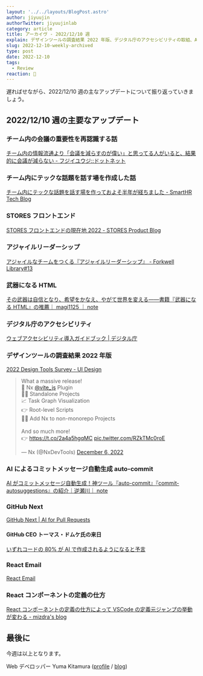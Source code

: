 ```yaml
---
layout: '../../layouts/BlogPost.astro'
author: jiyuujin
authorTwitter: jiyuujinlab
category: article
title: アーカイヴ - 2022/12/10 週
explain: デザインツールの調査結果 2022 年版、デジタル庁のアクセシビリティの取組、AI による PR 並びにコミットメッセージの自動生成
slug: 2022-12-10-weekly-archived
type: post
date: 2022-12-10
tags:
  - Review
reaction: 🎁
---
```


遅ればせながら、2022/12/10 週の主なアップデートについて振り返っていきましょう。

## 2022/12/10 週の主要なアップデート

### チーム内の会議の重要性を再認識する話

[チーム内の情報流通より「会議を減らすのが偉い」と思ってる人がいると、結果的に会議が減らない - フジイユウジ::ドットネット](https://fujii-yuji.net/2022/12/08/223750)

### チーム内にテックな話題を話す場を作成した話

[チーム内にテックな話題を話す場を作っておよそ半年が経ちました - SmartHR Tech Blog](https://tech.smarthr.jp/entry/2022/12/02/184332)

### STORES フロントエンド

[STORES フロントエンドの現在地 2022 - STORES Product Blog](https://product.st.inc/entry/2022/12/08/151734)

### アジャイルリーダーシップ

[アジャイルなチームをつくる『アジャイルリーダーシップ』 - Forkwell Library#13](https://youtu.be/vCSXjrrTJ_w)

### 武器になる HTML

[その武器は自信となり、希望をかなえ、やがて世界を変える――書籍『武器になる HTML』の推薦｜ magi1125 ｜ note](https://note.com/magi1125/n/ne6fa1f62812d)

### デジタル庁のアクセシビリティ

[ウェブアクセシビリティ導入ガイドブック | デジタル庁](https://www.digital.go.jp/resources/introduction-to-web-accessibility-guidebook/)

### デザインツールの調査結果 2022 年版

[2022 Design Tools Survey - UI Design](https://uxtools.co/survey/2022/ui-design/)

<blockquote class="twitter-tweet"><p lang="en" dir="ltr">What a massive release!<br>🚀 Nx <a href="https://twitter.com/vite_js?ref_src=twsrc%5Etfw">@vite_js</a> Plugin<br>🧍‍♀️ Standalone Projects<br>📈 Task Graph Visualization<br>👉 Root-level Scripts<br>👨‍💻 Add Nx to non-monorepo Projects<br><br>And so much more!<br>👉 <a href="https://t.co/2a4a5hgqMC">https://t.co/2a4a5hgqMC</a> <a href="https://t.co/RZkTMc0roE">pic.twitter.com/RZkTMc0roE</a></p>&mdash; Nx (@NxDevTools) <a href="https://twitter.com/NxDevTools/status/1600150628323540994?ref_src=twsrc%5Etfw">December 6, 2022</a></blockquote> <script async src="https://platform.twitter.com/widgets.js" charset="utf-8"></script>

### AI によるコミットメッセージ自動生成 auto-commit

[AI がコミットメッセージ自動生成！神ツール『auto-commit』『commit-autosuggestions』の紹介｜逆瀬川｜ note](https://note.com/sakasegawa/n/n9f63e82ef391)

### GitHub Next

[GitHub Next | AI for Pull Requests](https://githubnext.com/projects/ai-for-pull-requests/)

#### GitHub CEO トーマス・ドムケ氏の来日

[いずれコードの 80% が AI で作成されるようになると予言](https://www.publickey1.jp/blog/22/github_ceo_80ai.html)

### React Email

[React Email](https://react.email/)

### React コンポーネントの定義の仕方

[React コンポーネントの定義の仕方によって VSCode の定義元ジャンプの挙動が変わる - mizdra's blog](https://www.mizdra.net/entry/2022/12/03/172802)

## 最後に

今週は以上となります。

Web デベロッパー Yuma Kitamura ([profile](https://yuma-kitamura.nekohack.me/) / [blog](https://blog.nekohack.me/))
